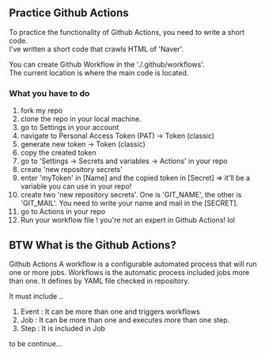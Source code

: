 ## Practice Github Actions

To practice the functionality of Github Actions, you need to write a short code.  
I've written a short code that crawls HTML of 'Naver'.

You can create Github Workflow in the './.github/workflows'.  
The current location is where the main code is located.

### What you have to do
1. fork my repo
2. clone the repo in your local machine.
3. go to Settings in your account
4. navigate to Personal Access Token (PAT) -> Token (classic)
5. generate new token -> Token (classic)
6. copy the created token
7. go to 'Settings -> Secrets and variables -> Actions' in your repo
8. create 'new repository secrets'
9. enter 'myToken' in [Name] and the copied token in [Secret] => it'll be a variable you can use in your repo!
10. create two 'new repository secrets'. One is 'GIT_NAME', the other is 'GIT_MAIL'. You need to write your name and mail in the [SECRET].
11. go to Actions in your repo
12. Run your workflow file ! you're not an expert in Github Actions! lol

## BTW What is the Github Actions?
Github Actions
A workflow is a configurable automated process that will run one or more jobs.
Workflows is the automatic process included jobs more than one. It defines by YAML file checked in repository.

It must include ..
1. Event : It can be more than one and triggers workflows
2. Job : It can be more than one and executes more than one step.
3. Step : It is included in Job
   


to be continue...
